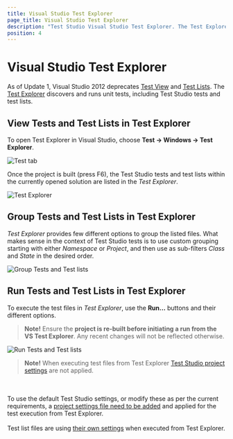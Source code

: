 ```yaml
---
title: Visual Studio Test Explorer
page_title: Visual Studio Test Explorer
description: "Test Studio Visual Studio Test Explorer. The Test Explorer lists the Test Studio tests within the currently opened solution. Add Test Studio test settings and apply these for the Test Explorer execution"
position: 4
---
```

# Visual Studio Test Explorer #

As of Update 1, Visual Studio 2012 deprecates <a href="http://msdn.microsoft.com/en-us/library/dd293547.aspx" target="_blank">Test View</a> and <a href="http://msdn.microsoft.com/en-us/library/dd286595.aspx" target="_blank">Test Lists</a>. The <a href="https://docs.microsoft.com/en-us/visualstudio/test/run-unit-tests-with-test-explorer?view=vs-2019&redirectedfrom=MSDN" target="_blank">Test Explorer</a> discovers and runs unit tests, including Test Studio tests and test lists.

## View Tests and Test Lists in Test Explorer ##

To open Test Explorer in Visual Studio, choose **Test -> Windows -> Test Explorer**.

![Test tab][1]

Once the project is built (press F6), the Test Studio tests and test lists within the currently opened solution are listed in the _Test Explorer_.

![Test Explorer][2]

## Group Tests and Test Lists in Test Explorer ##

_Test Explorer_ provides few different options to group the listed files. What makes sense in the context of Test Studio tests is to use custom grouping starting with either _Namespace_ or _Project_, and then use as sub-filters _Class_ and _State_ in the desired order.

![Group Tests and Test lists][3]

## Run Tests and Test Lists in Test Explorer ##

To execute the test files in _Test Explorer_, use the **Run...** buttons and their different options.

>__Note!__ Ensure the __project is re-built before initiating a run from the VS Test Explorer__. Any recent changes will not be reflected otherwise.

![Run Tests and Test lists][4]

> __Note!__ When executing test files from Test Explorer <a href="/features/project-settings/overview" target="_blank">Test Studio project settings</a> are not applied.
<br>
<br>
To use the default Test Studio settings, or modify these as per the current requirements, a <a href="/knowledge-base/visual-studio-kb/test-explorer-settings" target="_blank">project settings file need to be added</a> and applied for the test execution from Test Explorer.
<br>
<br>
Test list files are using <a href="/general-information/test-execution/test-lists-in-vs-2017-2019#test-list-settings-in-visual-studio" target="_blank">their own settings</a> when executed from Test Explorer.

[1]: /img/general-information/test-execution/vs-test-explorer/fig1.png
[2]: /img/general-information/test-execution/vs-test-explorer/fig2.png
[3]: /img/general-information/test-execution/vs-test-explorer/fig3.png
[4]: /img/general-information/test-execution/vs-test-explorer/fig4.png

